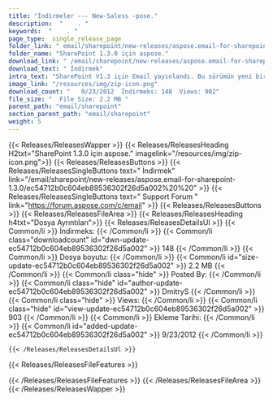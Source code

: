 ```yaml
---
title: "İndirmeler --- New-Saless -pose." 
description:  "    . " 
keywords:  "    . " 
page_type:  single_release_page
folder_link: " email/sharepoint/new-releases/aspose.email-for-sharepoint-1.3.0/"
folder_name: "SharePoint 1.3.0 için aspose."
download_link: " /email/sharepoint/new-releases/aspose.email-for-sharepoint-1.3.0/ec54712b0c604eb89536302f26d5a002"
download_text: " İndirmek"
intro_text: "SharePoint V1.3 için Email yayınlandı. Bu sürümün yeni bir başarısı yok ..."
image_link: "/resources/img/zip-icon.png"
download_count: "   9/23/2012  İndirmeks: 148  Views: 902"
file_size: "  File Size: 2.2 MB "
parent_path: "email/sharepoint"
section_parent_path: "email/sharepoint"
weight: 5
---
```


{{< Releases/ReleasesWapper >}}
  {{< Releases/ReleasesHeading H2txt="SharePoint 1.3.0 için aspose." imagelink="/resources/img/zip-icon.png">}}
  {{< Releases/ReleasesButtons >}}
    {{< Releases/ReleasesSingleButtons text=" İndirmek" link="/email/sharepoint/new-releases/aspose.email-for-sharepoint-1.3.0/ec54712b0c604eb89536302f26d5a002%20%20" >}}
    {{< Releases/ReleasesSingleButtons text=" Support Forum " link="https://forum.aspose.com/c/email" >}}
  {{< Releases/ReleasesButtons >}}
  {{< Releases/ReleasesFileArea >}}
    {{< Releases/ReleasesHeading h4txt="Dosya Ayrıntıları">}}
    {{< Releases/ReleasesDetailsUl >}}
            {{< Common/li  >}} İndirmeks: {{< /Common/li >}} 
      {{< Common/li class="downloadcount" id="dwn-update-ec54712b0c604eb89536302f26d5a002" >}} 148 {{< /Common/li >}} 
      {{< Common/li  >}} Dosya boyutu: {{< /Common/li >}} 
      {{< Common/li id="size-update-ec54712b0c604eb89536302f26d5a002" >}} 2.2 MB {{< /Common/li >}} 
      {{< Common/li  class="hide" >}} Posted By: {{< /Common/li >}} 
      {{< Common/li class="hide" id="author-update-ec54712b0c604eb89536302f26d5a002" >}} DmitryS {{< /Common/li >}} 
      {{< Common/li class="hide"  >}} Views: {{< /Common/li >}} 
      {{< Common/li class="hide" id="view-update-ec54712b0c604eb89536302f26d5a002" >}} 903 {{< /Common/li >}} 
      {{< Common/li  >}} Ekleme Tarihi: {{< /Common/li >}} 
      {{< Common/li id="added-update-ec54712b0c604eb89536302f26d5a002" >}} 9/23/2012 {{< /Common/li >}} 

    {{< /Releases/ReleasesDetailsUl >}}

  {{< Releases/ReleasesFileFeatures >}}
      
  {{< /Releases/ReleasesFileFeatures >}}
 {{< /Releases/ReleasesFileArea >}}
{{< /Releases/ReleasesWapper >}}


